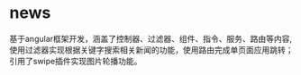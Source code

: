 # news
基于angular框架开发，涵盖了控制器、过滤器、组件、指令、服务、路由等内容,使用过滤器实现根据关键字搜索相关新闻的功能，使用路由完成单页面应用跳转；引用了swipe插件实现图片轮播功能。
